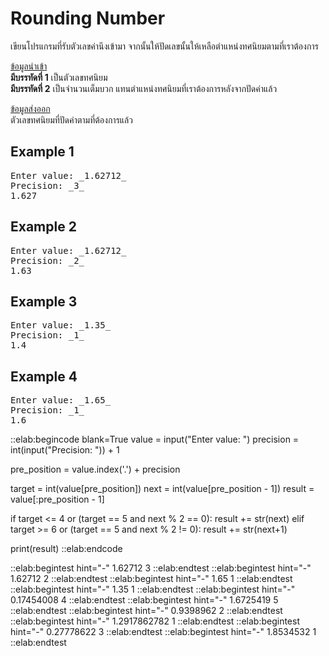 # Rounding Number

เขียนโปรแกรมที่รับตัวเลขค่านึงเข้ามา จากนั้นให้ปัดเลขนั้นให้เหลือตำแหน่งทศนิยมตามที่เราต้องการ

<u>ข้อมูลนำเข้า</u>  
**มีบรรทัดที่ 1** เป็นตัวเลขทศนิยม  
**มีบรรทัดที่ 2** เป็นจำนวนเต็มบวก แทนตำแหน่งทศนิยมที่เราต้องการหลังจากปัดค่าแล้ว

<u>ข้อมูลส่งออก</u>  
ตัวเลขทศนิยมที่ปัดค่าตามที่ต้องการแล้ว

## Example 1
<pre class="output">
Enter value: _1.62712_
Precision: _3_
1.627
</pre>

## Example 2
<pre class="output">
Enter value: _1.62712_
Precision: _2_
1.63
</pre>

## Example 3
<pre class="output">
Enter value: _1.35_
Precision: _1_
1.4
</pre>

## Example 4
<pre class="output">
Enter value: _1.65_
Precision: _1_
1.6
</pre>

::elab:begincode blank=True
value = input("Enter value: ")
precision = int(input("Precision: ")) + 1

pre_position = value.index('.') + precision

target = int(value[pre_position])
next = int(value[pre_position - 1])
result = value[:pre_position - 1]

if target <= 4 or (target == 5 and next % 2 == 0):
    result += str(next)
elif target >= 6 or (target == 5 and next % 2 != 0):
    result += str(next+1)

print(result)
::elab:endcode

::elab:begintest hint="-"
1.62712
3
::elab:endtest
::elab:begintest hint="-"
1.62712
2
::elab:endtest
::elab:begintest hint="-"
1.65
1
::elab:endtest
::elab:begintest hint="-"
1.35
1
::elab:endtest
::elab:begintest hint="-"
0.17454008
4
::elab:endtest
::elab:begintest hint="-"
1.6725419
5
::elab:endtest
::elab:begintest hint="-"
0.9398962
2
::elab:endtest
::elab:begintest hint="-"
1.2917862782
1
::elab:endtest
::elab:begintest hint="-"
0.27778622
3
::elab:endtest
::elab:begintest hint="-"
1.8534532
1
::elab:endtest
